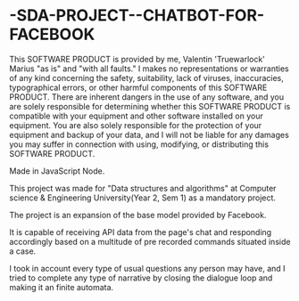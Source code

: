 # -SDA-PROJECT--CHATBOT-FOR-FACEBOOK

This SOFTWARE PRODUCT is provided by me, Valentin 'Truewarlock' Marius "as is" and "with all faults." I makes no representations or warranties of any kind concerning the safety, suitability, lack of viruses, inaccuracies, typographical errors, or other harmful components of this SOFTWARE PRODUCT. There are inherent dangers in the use of any software, and you are solely responsible for determining whether this SOFTWARE PRODUCT is compatible with your equipment and other software installed on your equipment. You are also solely responsible for the protection of your equipment and backup of your data, and I will not be liable for any damages you may suffer in connection with using, modifying, or distributing this SOFTWARE PRODUCT.


Made in JavaScript Node.

This project was made for "Data structures and algorithms" at Computer science & Engineering University(Year 2, Sem 1) as a mandatory project. 

The project is an expansion of the base model provided by Facebook. 

It is capable of receiving API data from the page's chat and responding accordingly based on a multitude of pre recorded commands situated inside a case.

I took in account every type of usual questions any person may have, and I tried to complete any type of narrative by closing the dialogue loop and making it an finite automata.
